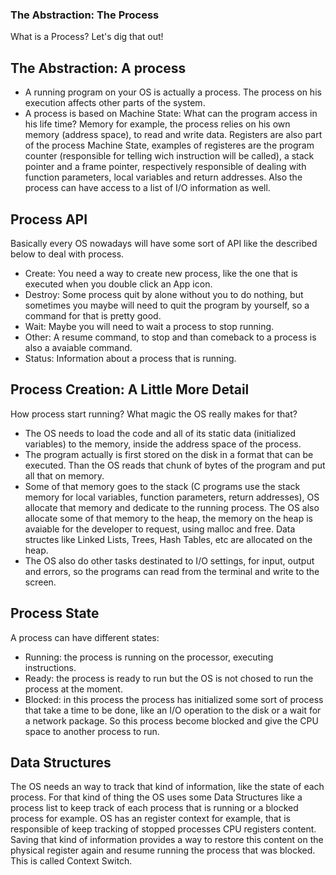 ### The Abstraction: The Process

What is a Process? Let's dig that out!

## The Abstraction: A process

- A running program on your OS is actually a process. The process
on his execution affects other parts of the system.
- A process is based on Machine State: What can the program access
in his life time? Memory for example, the process relies on his own
memory (address space), to read and write data. Registers are also
part of the process Machine State, examples of registeres are the program
counter (responsible for telling wich instruction will be called), a stack
pointer and a frame pointer, respectively responsible of dealing with function
parameters, local variables and return addresses. Also the process can have
access to a list of I/O information as well.

## Process API

Basically every OS nowadays will have some sort of API like
the described below to deal with process.

- Create: You need a way to create new process, like the one
that is executed when you double click an App icon.
- Destroy: Some process quit by alone without you to do nothing,
but sometimes you maybe will need to quit the program by yourself,
so a command for that is pretty good.
- Wait: Maybe you will need to wait a process to stop running.
- Other: A resume command, to stop and than comeback to a process is also
a avaiable command.
- Status: Information about a process that is running.

## Process Creation: A Little More Detail

How process start running? What magic the OS really makes for that?

- The OS needs to load the code and all of its static data (initialized variables)
to the memory, inside the address space of the process.
- The program actually is first stored on the disk in a format that can be executed.
Than the OS reads that chunk of bytes of the program and put all that on memory.
- Some of that memory goes to the stack (C programs use the stack memory for local
variables, function parameters, return addresses), OS allocate that memory and dedicate
to the running process. The OS also allocate some of that memory to the heap, the memory
on the heap is avaiable for the developer to request, using malloc and free. Data structes
like Linked Lists, Trees, Hash Tables, etc are allocated on the heap.
- The OS also do other tasks destinated to I/O settings, for input, output and errors,
so the programs can read from the terminal and write to the screen.

## Process State

A process can have different states:

- Running: the process is running on the processor, executing instructions.
- Ready: the process is ready to run but the OS is not chosed to run the process
at the moment.
- Blocked: in this process the process has initialized some sort of process that
take a time to be done, like an I/O operation to the disk or a wait for a network package.
So this process become blocked and give the CPU space to another process to run.

## Data Structures

The OS needs an way to track that kind of information, like the state of each process.
For that kind of thing the OS uses some Data Structures like a process list to keep track
of each process that is running or a blocked process for example.
OS has an register context for example, that is responsible of keep tracking of stopped
processes CPU registers content. Saving that kind of information provides a way to restore
this content on the physical register again and resume running the process that was blocked.
This is called Context Switch.




